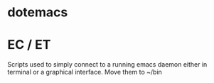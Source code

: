 # dotemacs

# EC / ET
Scripts used to simply connect to a running emacs daemon either in terminal or a graphical interface. Move them to ~/bin
